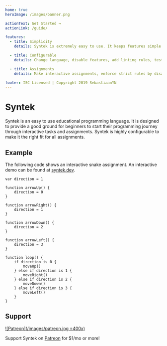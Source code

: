```yaml
---
home: true
heroImage: /images/banner.png

actionText: Get Started →
actionLink: /guide/

features:
  - title: Simplicity
    details: Syntek is extremely easy to use. It keeps features simple and reads like English to make it easy for beginners to get started with programming!

  - title: Configurable
    details: Change language, disable features, add linting rules, test code, move to different environments, and more!

  - title: Assignments
    details: Make interactive assignments, enforce strict rules by disabling features, and expand to new environments like Arduino and Minecraft!

footer: ISC Licensed | Copyright 2019 SebastiaanYN
---
```


# Syntek

Syntek is an easy to use educational programming language. It is designed to provide a good ground for beginners to start their programming journey through interactive tasks and assignments. Syntek is highly configurable to make it the right fit for all assignments.

## Example

The following code shows an interactive snake assignment. An interactive demo can be found at [syntek.dev](https://syntek.dev/).

```syntek
var direction = 1

function arrowUp() {
	direction = 0
}

function arrowRight() {
	direction = 1
}

function arrowDown() {
	direction = 2
}

function arrowLeft() {
	direction = 3
}

function loop() {
	if direction is 0 {
		moveUp()
	} else if direction is 1 {
		moveRight()
	} else if direction is 2 {
		moveDown()
	} else if direction is 3 {
		moveLeft()
	}
}
```

## Support

[![Patreon](/images/patreon.jpg =400x)](https://www.patreon.com/synteklang)

Support Syntek on [Patreon](https://www.patreon.com/synteklang) for $1/mo or more!
